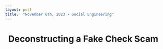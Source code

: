 ```yaml
---
layout: post
title:  "November 6th, 2023 - Social Engineering"
---
```

# <center>Deconstructing a Fake Check Scam</center>



